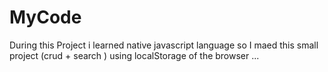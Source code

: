 # MyCode
During this Project i learned native javascript language so I maed this small project (crud + search ) using localStorage of the browser ...
